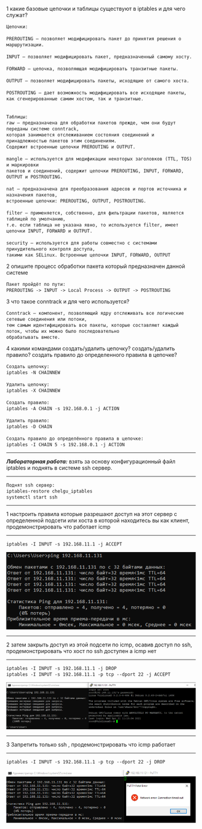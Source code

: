1 какие базовые цепочки и таблицы существуют в iptables и для чего служат?
```
Цепочки:

PREROUTING – позволяет модифицировать пакет до принятия решения о маршрутизации.

INPUT – позволяет модифицировать пакет, предназначенный самому хосту.

FORWARD – цепочка, позволяющая модифицировать транзитные пакеты.

OUTPUT – позволяет модифицировать пакеты, исходящие от самого хоста.

POSTROUTING – дает возможность модифицировать все исходящие пакеты,
как сгенерированные самим хостом, так и транзитные.


Таблицы:
raw – предназначена для обработки пакетов прежде, чем они будут переданы системе conntrack,
которая занимается отслеживанием состояния соединений и принадлежностью пакетов этим соединениям.
Содержит встроенные цепочки PREROUTING и OUTPUT.

mangle – используется для модификации некоторых заголовков (TTL, TOS) и маркировки
пакетов и соединений, содержит цепочки PREROUTING, INPUT, FORWARD, OUTPUT и POSTROUTING.

nat – предназначена для преобразования адресов и портов источника и назначения пакетов,
встроенные цепочки: PREROUTING, OUTPUT, POSTROUTING.

filter – применяется, собственно, для фильтрации пакетов, является таблицей по умолчанию,
т.е. если таблица не указана явно, то используется filter, имеет цепочки INPUT, FORWARD и OUTPUT.

security – используется для работы совместно с системами принудительного контроля доступа,
такими как SELinux. Встроенные цепочки INPUT, FORWARD, OUTPUT
```
2 опишите процесс обработки пакета который предназначен данной системе
```
Пакет пройдёт по пути:
PREROUTING -> INPUT -> Local Process -> OUTPUT -> POSTROUTING
```
3 что такое conntrack и для чего используется?
```
Conntrack – компонент, позволяющий ядру отслеживать все логические сетевые соединения или потоки,
тем самым идентифицировать все пакеты, которые составляют каждый поток, чтобы их можно было последовательно
обрабатывать вместе.
```
4 какими командами создать/удалить цепочку? создать/удалить правило? создать правило до определенного правила в цепочке?
```
Создать цепочку:
iptables -N CHAINNEW

Удалить цепочку:
iptables -X CHAINNEW

Создать правило:
iptables -A CHAIN -s 192.168.0.1 -j ACTION

Удалить правило:
iptables -D CHAIN

Создать правило до определённого правила в цепочке:
iptables -I CHAIN 5 -s 192.168.0.1 -j ACTION
```
***
***Лабораторная работа:***
взять за основу конфигурационный файл iptables и поднять в системе ssh сервер.
***
```
Поднят ssh сервер:
iptables-restore chelgu_iptables
systemctl start ssh
```
***
1 настроить правила которые разрешают доступ на этот сервер с определенной подсети или хоста в которой находитесь вы как клиент, продемонстрировать что работает icmp
***
```
iptables -I INPUT -s 192.168.11.1 -j ACCEPT
```
![dem1](dem1.PNG?raw=true)
***
2 затем закрыть доступ из этой подсети по icmp, осавив доступ по ssh, продемонстрировать что хост по ssh доступен а icmp нет
***
```
iptables -I INPUT -s 192.168.11.1 -j DROP
iptables -I INPUT -s 192.168.11.1 -p tcp --dport 22 -j ACCEPT
```
![dem2](dem2.PNG?raw=true)
***
3 Запретить только ssh , продемонстрировать что icmp работает
***
```
iptables -I INPUT -s 192.168.11.1 -p tcp --dport 22 -j DROP
```
![dem3](dem3.PNG?raw=true)
